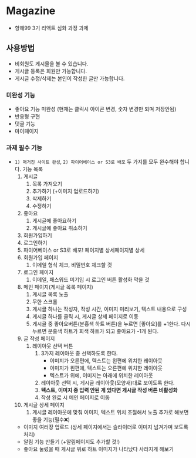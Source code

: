 # Magazine

- 항해99 3기 리액트 심화 과정 과제

## 사용방법

- 비회원도 게시물을 볼 수 있습니다.
- 게시글 등록은 회원만 가능합니다.
- 게시글 수정/삭제는 본인이 작성한 글만 가능합니다.

### 미완성 기능

- 좋아요 기능 미완성 (현재는 클릭시 아이콘 변경, 숫자 변경만 되며 저장안됨)
- 반응형 구현
- 댓글 기능
- 마이페이지

### 과제 필수 기능

- `1) 매거진 사이트 완성`, `2) 파이어베이스 or S3로 배포` 두 가지를 모두 완수해야 합니다.
  기능 목록
  1. 게시글
     1. 목록 가져오기
     2. 추가하기 (+이미지 업로드하기)
     3. 삭제하기
     4. 수정하기
  2. 좋아요
     1. 게시글에 좋아요하기
     2. 게시글에 좋아요 취소하기
  3. 회원가입하기
  4. 로그인하기
  5. 파이어베이스 or S3로 배포!
     페이지별 상세페이지별 상세
  6. 회원가입 페이지
     1. 이메일 형식 체크, 비밀번호 체크할 것
  7. 로그인 페이지
     1. 이메일, 패스워드 미기입 시 로그인 버튼 활성화 막을 것
  8. 메인 페이지(게시글 목록 페이지)
     1. 게시글 목록 노출
     2. 무한 스크롤
     3. 게시글 하나는 작성자, 작성 시간, 이미지 미리보기, 텍스트 내용으로 구성
     4. 게시글 하나를 클릭 시, 게시글 상세 페이지로 이동
     5. 게시글 중 좋아요버튼(분홍색 하트 버튼)을 누르면 [좋아요]를 +1한다. 다시 누르면 분홍색 하트가 회색 하트가 되고 좋아요가 -1개 된다.
  9. 글 작성 페이지
     1. 레이아웃 선택 버튼
        1. 3가지 레이아웃 중 선택하도록 한다.
           - 이미지가 오른편에, 텍스트는 왼편에 위치한 레이아웃
           - 이미지가 왼편에, 텍스트는 오른편에 위치한 레이아웃
           - 텍스트가 위에, 이미지는 아래에 위치한 레이아웃
        2. 레이아웃 선택 시, 게시글 레이아웃(모양새)대로 보이도록 한다.
        3. **텍스트, 이미지 중 입력 안된 게 있다면 게시글 작성 버튼 비활성화**
        4. 작성 완료 시 메인 페이지로 이동
  10. 게시글 상세 페이지
      1. 게시글 레이아웃에 맞춰 이미지, 텍스트 위치 조절해서 노출
         추가로 해보면 좋을 기능(필수❌)
  - 이미지 여러장 업로드 (상세 페이지에서는 슬라이더로 이미지 넘겨가며 보도록 처리)
  - 알림 기능 만들기 (+알림페이지도 추가할 것!)
  - 좋아요 눌렀을 때 게시글 위로 하트 이미지가 나타났다 사라지게 해보기
